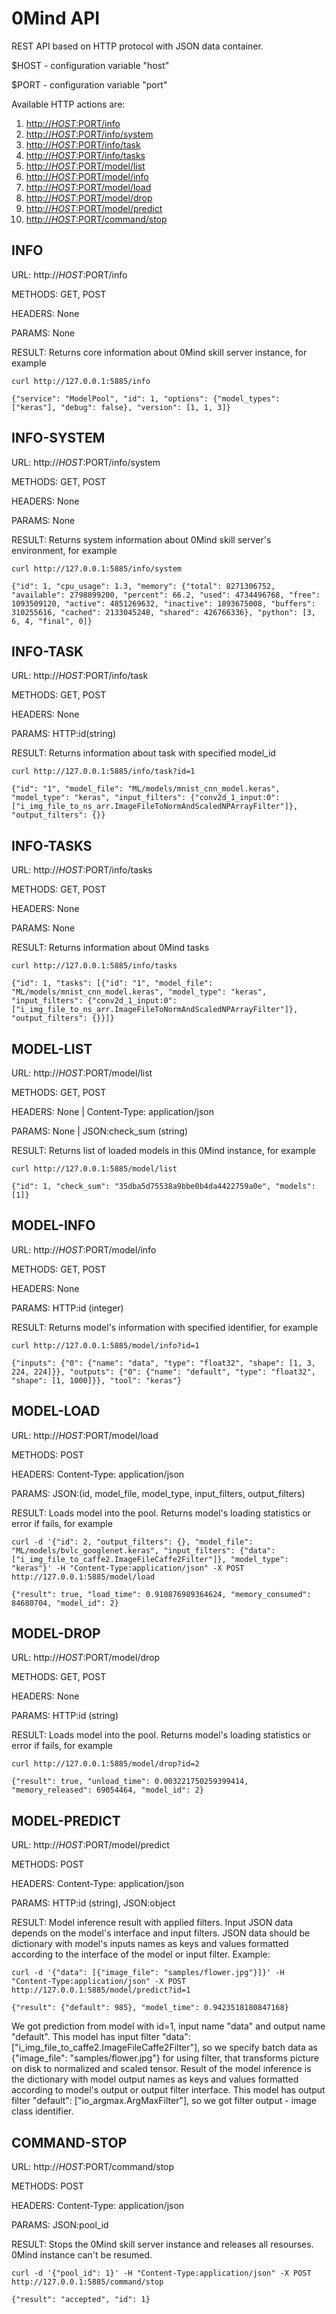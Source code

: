 # 0Mind API

REST API based on HTTP protocol with JSON data container.

$HOST - configuration variable "host"

$PORT - configuration variable "port"

Available HTTP actions are:

1. [http://$HOST:$PORT/info](#info)
1. [http://$HOST:$PORT/info/system](#info-system)
1. [http://$HOST:$PORT/info/task](#info_task)
1. [http://$HOST:$PORT/info/tasks](#info_tasks)
1. [http://$HOST:$PORT/model/list](#model-list)
1. [http://$HOST:$PORT/model/info](#model-info)
1. [http://$HOST:$PORT/model/load](#model-load)
1. [http://$HOST:$PORT/model/drop](#model-drop)
1. [http://$HOST:$PORT/model/predict](#model-predict)
1. [http://$HOST:$PORT/command/stop](#command-stop)

## INFO
URL: http://$HOST:$PORT/info

METHODS: GET, POST

HEADERS: None

PARAMS: None

RESULT: Returns core information about 0Mind skill server instance,
for example
```
curl http://127.0.0.1:5885/info

{"service": "ModelPool", "id": 1, "options": {"model_types": ["keras"], "debug": false}, "version": [1, 1, 3]}
```

## INFO-SYSTEM
URL: http://$HOST:$PORT/info/system

METHODS: GET, POST

HEADERS: None

PARAMS: None

RESULT: Returns system information about 0Mind skill server's environment, for example
```
curl http://127.0.0.1:5885/info/system

{"id": 1, "cpu_usage": 1.3, "memory": {"total": 8271306752, "available": 2798899200, "percent": 66.2, "used": 4734496768, "free": 1093509120, "active": 4851269632, "inactive": 1893675008, "buffers": 310255616, "cached": 2133045248, "shared": 426766336}, "python": [3, 6, 4, "final", 0]}
```

## INFO-TASK
URL: http://$HOST:$PORT/info/task

METHODS: GET, POST

HEADERS: None

PARAMS: HTTP:id(string)

RESULT: Returns information about task with specified model_id
```
curl http://127.0.0.1:5885/info/task?id=1

{"id": "1", "model_file": "ML/models/mnist_cnn_model.keras", "model_type": "keras", "input_filters": {"conv2d_1_input:0": ["i_img_file_to_ns_arr.ImageFileToNormAndScaledNPArrayFilter"]}, "output_filters": {}}
```

## INFO-TASKS
URL: http://$HOST:$PORT/info/tasks

METHODS: GET, POST

HEADERS: None

PARAMS: None

RESULT: Returns information about 0Mind tasks
```
curl http://127.0.0.1:5885/info/tasks

{"id": 1, "tasks": [{"id": "1", "model_file": "ML/models/mnist_cnn_model.keras", "model_type": "keras", "input_filters": {"conv2d_1_input:0": ["i_img_file_to_ns_arr.ImageFileToNormAndScaledNPArrayFilter"]}, "output_filters": {}}]}
```

## MODEL-LIST
URL: http://$HOST:$PORT/model/list

METHODS: GET, POST

HEADERS: None | Content-Type: application/json

PARAMS: None | JSON:check_sum (string)

RESULT: Returns list of loaded models in this 0Mind instance, for example
```
curl http://127.0.0.1:5885/model/list

{"id": 1, "check_sum": "35dba5d75538a9bbe0b4da4422759a0e", "models": [1]}
```

## MODEL-INFO
URL: http://$HOST:$PORT/model/info

METHODS: GET, POST

HEADERS: None

PARAMS: HTTP:id (integer)

RESULT: Returns model's information with specified identifier, for example
```
curl http://127.0.0.1:5885/model/info?id=1

{"inputs": {"0": {"name": "data", "type": "float32", "shape": [1, 3, 224, 224]}}, "outputs": {"0": {"name": "default", "type": "float32", "shape": [1, 1000]}}, "tool": "keras"}
```

## MODEL-LOAD
URL: http://$HOST:$PORT/model/load

METHODS: POST

HEADERS: Content-Type: application/json

PARAMS: JSON:(id, model_file, model_type, input_filters, output_filters)

RESULT: Loads model into the pool. Returns model's loading statistics or error if fails, for example
```
curl -d '{"id": 2, "output_filters": {}, "model_file": "ML/models/bvlc_googlenet.keras", "input_filters": {"data": ["i_img_file_to_caffe2.ImageFileCaffe2Filter"]}, "model_type": "keras"}' -H "Content-Type:application/json" -X POST http://127.0.0.1:5885/model/load

{"result": true, "load_time": 0.910876989364624, "memory_consumed": 84680704, "model_id": 2}
```

## MODEL-DROP
URL: http://$HOST:$PORT/model/drop

METHODS: GET, POST

HEADERS: None

PARAMS: HTTP:id (string)

RESULT: Loads model into the pool. Returns model's loading statistics or error if fails, for example
```
curl http://127.0.0.1:5885/model/drop?id=2

{"result": true, "unload_time": 0.003221750259399414, "memory_released": 69054464, "model_id": 2}
```

## MODEL-PREDICT
URL: http://$HOST:$PORT/model/predict

METHODS: POST

HEADERS: Content-Type: application/json

PARAMS: HTTP:id (string), JSON:object

RESULT: Model inference result with applied filters. Input JSON data depends on the model's interface and input filters.
JSON data should be dictionary with model's inputs names as keys and values formatted according to the interface of the model or input filter.
Example:
```
curl -d '{"data": [{"image_file": "samples/flower.jpg"}]}' -H "Content-Type:application/json" -X POST http://127.0.0.1:5885/model/predict?id=1

{"result": {"default": 985}, "model_time": 0.9423518180847168}
```
We got prediction from model with id=1, input name "data" and output name "default". This model has input filter "data": \["i_img_file_to_caffe2.ImageFileCaffe2Filter"\],
so we specify batch data as {"image_file": "samples/flower.jpg"} for using filter, that transforms picture on disk to normalized and scaled tensor.
Result of the model inference is the dictionary with model output names as keys and values formatted according to model's output or output filter interface.
This model has output filter "default": \["io_argmax.ArgMaxFilter"\], so we got filter output - image class identifier.

## COMMAND-STOP
URL: http://$HOST:$PORT/command/stop

METHODS: POST

HEADERS: Content-Type: application/json

PARAMS: JSON:pool_id

RESULT: Stops the 0Mind skill server instance and releases all resourses. 0Mind instance can't be resumed.
```
curl -d '{"pool_id": 1}' -H "Content-Type:application/json" -X POST http://127.0.0.1:5885/command/stop

{"result": "accepted", "id": 1}
```